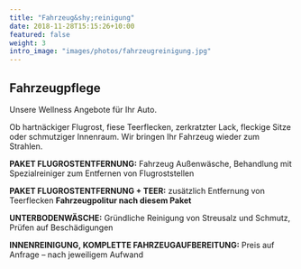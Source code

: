 ```yaml
---
title: "Fahrzeug&shy;reinigung"
date: 2018-11-28T15:15:26+10:00
featured: false
weight: 3
intro_image: "images/photos/fahrzeugreinigung.jpg"
---
```


## Fahrzeugpflege
Unsere Wellness Angebote für Ihr Auto.

Ob hartnäckiger Flugrost, fiese Teerflecken, zerkratzter Lack, fleckige Sitze oder schmutziger Innenraum. Wir bringen Ihr Fahrzeug wieder zum Strahlen.

**PAKET FLUGROSTENTFERNUNG:** Fahrzeug Außenwäsche, Behandlung mit Spezialreiniger zum Entfernen von Flugroststellen

**PAKET FLUGROSTENTFERNUNG + TEER:** zusätzlich Entfernung von Teerflecken
**Fahrzeugpolitur nach diesem Paket**

**UNTERBODENWÄSCHE:** Gründliche Reinigung von Streusalz und Schmutz, Prüfen auf Beschädigungen

**INNENREINIGUNG, KOMPLETTE FAHRZEUGAUFBEREITUNG:**
Preis auf Anfrage – nach jeweiligem Aufwand